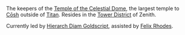 The keepers of the [Temple of the Celestial Dome](Temple%20of%20the%20Celestial%20Dome.md), the largest temple to [Cōsh](Cōsh) outside of [Titan](Titan). Resides in the [Tower District](Tower%20District.md) of Zenith.

Currently led by [Hierarch Diam Goldscript](../../NPCs/ZeNa/Hierarch%20Diam%20Goldscript.md), assisted by [Felix Rhodes](Felix%20Rhodes.md).